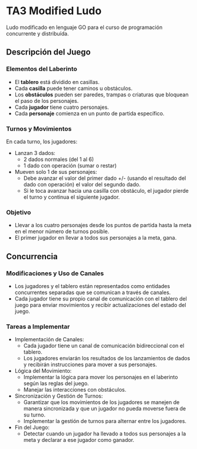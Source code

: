 # TA3 Modified Ludo
Ludo modificado en lenguaje GO para el curso de programación concurrente y distribuída.

## Descripción del Juego
### Elementos del Laberinto
* El **tablero** está dividido en casillas.
* Cada **casilla** puede tener caminos u obstáculos.
* Los **obstáculos** pueden ser paredes, trampas o criaturas que bloquean el paso de los personajes.
* Cada **jugador** tiene cuatro personajes.
* Cada **personaje** comienza en un punto de partida específico.
### Turnos y Movimientos
En cada turno, los jugadores:
* Lanzan 3 dados:
  * 2 dados normales (del 1 al 6)
  * 1 dado con operación (sumar o restar)
* Mueven solo 1 de sus personajes:
  * Debe avanzar el valor del primer dado +/- (usando el resultado del dado con operación) el valor del segundo dado.
  * Si le toca avanzar hacia una casilla con obstáculo, el jugador pierde el turno y continua el siguiente jugador.
### Objetivo
* Llevar a los cuatro personajes desde los puntos de partida hasta la meta en el menor número de turnos posible.
* El primer jugador en llevar a todos sus personajes a la meta, gana. 

## Concurrencia
### Modificaciones y Uso de Canales
* Los jugadores y el tablero están representados como entidades concurrentes separadas que se comunican a través de canales.
* Cada jugador tiene su propio canal de comunicación con el tablero del juego para enviar movimientos y recibir actualizaciones del estado del juego. 
### Tareas a Implementar
* Implementación de Canales:
  * Cada jugador tiene un canal de comunicación bidireccional con el tablero. 
  * Los jugadores enviarán los resultados de los lanzamientos de dados y recibirán instrucciones para mover a sus personajes. 
* Lógica del Movimiento:
  * Implementar la lógica para mover los personajes en el laberinto según las reglas del juego. 
  * Manejar las interacciones con obstáculos. 
* Sincronización y Gestión de Turnos: 
  * Garantizar que los movimientos de los jugadores se manejen de manera sincronizada y que un jugador no pueda moverse fuera de su turno. 
  * Implementar la gestión de turnos para alternar entre los jugadores. 
* Fin del Juego:
  * Detectar cuando un jugador ha llevado a todos sus personajes a la meta y declarar a ese jugador como ganador. 
